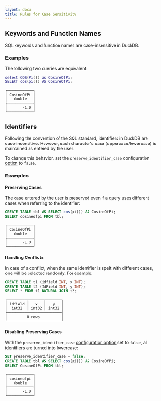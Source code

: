 ```yaml
---
layout: docu
title: Rules for Case Sensitivity
---
```


## Keywords and Function Names

SQL keywords and function names are case-insensitive in DuckDB.

### Examples

The following two queries are equivalent:

```matlab
select COS(Pi()) as CosineOfPi;
SELECT cos(pi()) AS CosineOfPi;
```
```text
┌────────────┐
│ CosineOfPi │
│   double   │
├────────────┤
│       -1.0 │
└────────────┘
```

## Identifiers

Following the convention of the SQL standard, identifiers in DuckDB are case-insensitive.
However, each character's case (uppercase/lowercase) is maintained as entered by the user.

To change this behavior, set the `preserve_identifier_case` [configuration option](configuration#configuration-reference) to `false`.

### Examples

#### Preserving Cases

The case entered by the user is preserved even if a query uses different cases when referring to the identifier:

```sql
CREATE TABLE tbl AS SELECT cos(pi()) AS CosineOfPi;
SELECT cosineofpi FROM tbl;
```
```text
┌────────────┐
│ CosineOfPi │
│   double   │
├────────────┤
│       -1.0 │
└────────────┘
```

#### Handling Conflicts

In case of a conflict, when the same identifier is spelt with different cases, one will be selected randomly. For example:

```sql
CREATE TABLE t1 (idfield INT, x INT);
CREATE TABLE t2 (IdField INT, y INT);
SELECT * FROM t1 NATURAL JOIN t2;
```

```text
┌─────────┬───────┬───────┐
│ idfield │   x   │   y   │
│  int32  │ int32 │ int32 │
├─────────────────────────┤
│         0 rows          │
└─────────────────────────┘
```



#### Disabling Preserving Cases

With the `preserve_identifier_case` [configuration option](configuration#configuration-reference) set to `false`, all identifiers are turned into lowercase:

```sql
SET preserve_identifier_case = false;
CREATE TABLE tbl AS SELECT cos(pi()) AS CosineOfPi;
SELECT CosineOfPi FROM tbl;
```
```text
┌────────────┐
│ cosineofpi │
│   double   │
├────────────┤
│       -1.0 │
└────────────┘
```
